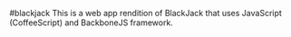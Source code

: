 #blackjack
This is a web app rendition of BlackJack that uses JavaScript (CoffeeScript) and BackboneJS framework. 
